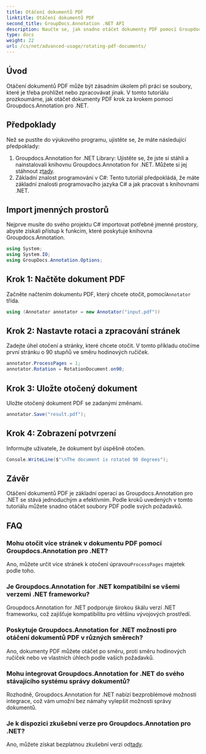 ```yaml
---
title: Otáčení dokumentů PDF
linktitle: Otáčení dokumentů PDF
second_title: GroupDocs.Annotation .NET API
description: Naučte se, jak snadno otáčet dokumenty PDF pomocí Groupdocs.Annotation pro .NET. Zlepšete efektivitu správy dokumentů.
type: docs
weight: 22
url: /cs/net/advanced-usage/rotating-pdf-documents/
---
```

## Úvod
Otáčení dokumentů PDF může být zásadním úkolem při práci se soubory, které je třeba prohlížet nebo zpracovávat jinak. V tomto tutoriálu prozkoumáme, jak otáčet dokumenty PDF krok za krokem pomocí Groupdocs.Annotation pro .NET.
## Předpoklady
Než se pustíte do výukového programu, ujistěte se, že máte následující předpoklady:
1.  Groupdocs.Annotation for .NET Library: Ujistěte se, že jste si stáhli a nainstalovali knihovnu Groupdocs.Annotation for .NET. Můžete si jej stáhnout z[tady](https://releases.groupdocs.com/annotation/net/).
2. Základní znalost programování v C#: Tento tutoriál předpokládá, že máte základní znalosti programovacího jazyka C# a jak pracovat s knihovnami .NET.

## Import jmenných prostorů
Nejprve musíte do svého projektu C# importovat potřebné jmenné prostory, abyste získali přístup k funkcím, které poskytuje knihovna Groupdocs.Annotation.
```csharp
using System;
using System.IO;
using GroupDocs.Annotation.Options;
```
## Krok 1: Načtěte dokument PDF
 Začněte načtením dokumentu PDF, který chcete otočit, pomocí`Annotator` třída.
```csharp
using (Annotator annotator = new Annotator("input.pdf"))
```
## Krok 2: Nastavte rotaci a zpracování stránek
Zadejte úhel otočení a stránky, které chcete otočit. V tomto příkladu otočíme první stránku o 90 stupňů ve směru hodinových ručiček.
```csharp
annotator.ProcessPages = 1;
annotator.Rotation = RotationDocument.on90;
```
## Krok 3: Uložte otočený dokument
Uložte otočený dokument PDF se zadanými změnami.
```csharp
annotator.Save("result.pdf");
```
## Krok 4: Zobrazení potvrzení
Informujte uživatele, že dokument byl úspěšně otočen.
```csharp
Console.WriteLine($"\nThe document is rotated 90 degrees");
```

## Závěr
Otáčení dokumentů PDF je základní operací as Groupdocs.Annotation pro .NET se stává jednoduchým a efektivním. Podle kroků uvedených v tomto tutoriálu můžete snadno otáčet soubory PDF podle svých požadavků.
## FAQ
### Mohu otočit více stránek v dokumentu PDF pomocí Groupdocs.Annotation pro .NET?
 Ano, můžete určit více stránek k otočení úpravou`ProcessPages` majetek podle toho.
### Je Groupdocs.Annotation for .NET kompatibilní se všemi verzemi .NET frameworku?
Groupdocs.Annotation for .NET podporuje širokou škálu verzí .NET frameworku, což zajišťuje kompatibilitu pro většinu vývojových prostředí.
### Poskytuje Groupdocs.Annotation for .NET možnosti pro otáčení dokumentů PDF v různých směrech?
Ano, dokumenty PDF můžete otáčet po směru, proti směru hodinových ručiček nebo ve vlastních úhlech podle vašich požadavků.
### Mohu integrovat Groupdocs.Annotation for .NET do svého stávajícího systému správy dokumentů?
Rozhodně, Groupdocs.Annotation for .NET nabízí bezproblémové možnosti integrace, což vám umožní bez námahy vylepšit možnosti správy dokumentů.
### Je k dispozici zkušební verze pro Groupdocs.Annotation pro .NET?
 Ano, můžete získat bezplatnou zkušební verzi od[tady](https://releases.groupdocs.com/).
